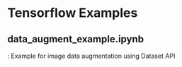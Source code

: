 # Tensorflow Examples
## data_augment_example.ipynb
: Example for image data augmentation using Dataset API
